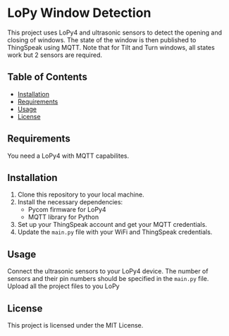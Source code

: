 # LoPy Window Detection

This project uses LoPy4 and ultrasonic sensors to detect the opening and closing of windows. The state of the window is then published to ThingSpeak using MQTT. Note that for Tilt and Turn windows, all states work but 2 sensors are required.

## Table of Contents

- [Installation](#installation)
- [Requirements](#requirements)
- [Usage](#usage)
- [License](#license)

## Requirements

You need a LoPy4 with MQTT capabilites.

## Installation

1. Clone this repository to your local machine.
2. Install the necessary dependencies:
    - Pycom firmware for LoPy4
    - MQTT library for Python
3. Set up your ThingSpeak account and get your MQTT credentials.
4. Update the `main.py` file with your WiFi and ThingSpeak credentials.

## Usage

Connect the ultrasonic sensors to your LoPy4 device. The number of sensors and their pin numbers should be specified in the `main.py` file.
Upload all the project files to you LoPy


## License

This project is licensed under the MIT License.